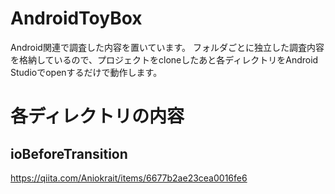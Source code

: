 # AndroidToyBox
Android関連で調査した内容を置いています。
フォルダごとに独立した調査内容を格納しているので、プロジェクトをcloneしたあと各ディレクトリをAndroid Studioでopenするだけで動作します。

# 各ディレクトリの内容
## ioBeforeTransition
https://qiita.com/Aniokrait/items/6677b2ae23cea0016fe6